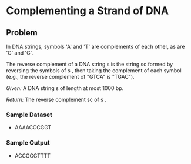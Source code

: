 # Complementing a Strand of DNA

## Problem
In DNA strings, symbols 'A' and 'T' are complements of each other, as are 'C' and 'G'.

The reverse complement of a DNA string s
 is the string sc
 formed by reversing the symbols of s
, then taking the complement of each symbol (e.g., the reverse complement of "GTCA" is "TGAC").

*Given:* A DNA string s
 of length at most 1000 bp.

*Return:* The reverse complement sc
 of s
.

### Sample Dataset
- AAAACCCGGT
### Sample Output
- ACCGGGTTTT
